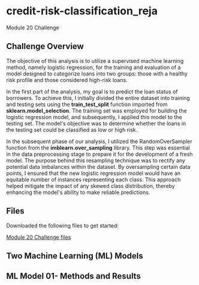 # credit-risk-classification_reja
Module 20 Challenge


## Challenge Overview ##

The objective of this analysis is to utilize a supervised machine learning method, namely logistic regression, for the training and evaluation of a model designed to categorize loans into two groups: those with a healthy risk profile and those considered high-risk loans.

In the first part of the analysis, my goal is to predict the loan status of borrowers. To achieve this, I initially divided the entire dataset into training and testing sets using the **train_test_split** function imported from **sklearn.model_selection**. The training set was employed for building the logistic regression model, and subsequently, I applied this model to the testing set. The model's objective was to determine whether the loans in the testing set could be classified as low or high risk.

In the subsequent phase of our analysis, I utilized the RandomOverSampler function from the **imblearn.over_sampling** library. This step was essential in the data preprocessing stage to prepare it for the development of a fresh model. The purpose behind this resampling technique was to rectify any potential data imbalances within the dataset. By oversampling certain data points, I ensured that the new logistic regression model would have an equitable number of instances representing each class. This approach helped mitigate the impact of any skewed class distribution, thereby enhancing the model's ability to make reliable predictions.


## Files ##

Downloaded the following files to get started:

[Module 20 Challenge files](https://bootcampspot.instructure.com/courses/3819/assignments/56660?module_item_id=1001084)

## Two Machine Learning (ML) Models ##

## ML Model 01- Methods and Results ##
